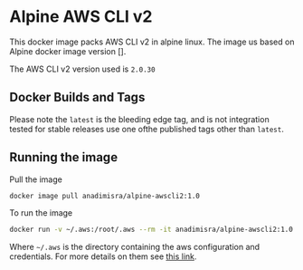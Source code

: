 # Alpine AWS CLI v2

This docker image packs AWS CLI v2 in alpine linux. The image us based on Alpine docker image version [].

The AWS CLI v2 version used is `2.0.30`

## Docker Builds and Tags

Please note the `latest` is the bleeding edge tag, and is not integration tested for stable releases use one ofthe published tags other than `latest`.

## Running the image

Pull the image

```bash
docker image pull anadimisra/alpine-awscli2:1.0
```

To run the image

```bash
docker run -v ~/.aws:/root/.aws --rm -it anadimisra/alpine-awscli2:1.0 [command]
```

Where `~/.aws` is the directory containing the aws configuration and credentials. For more details on them see [this link](https://docs.aws.amazon.com/cli/latest/userguide/cli-configure-files.html).
